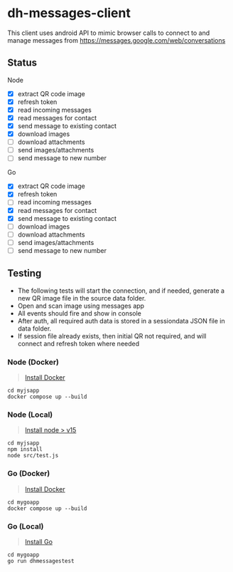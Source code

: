 # dh-messages-client

This client uses android API to mimic browser calls to connect to and manage messages from https://messages.google.com/web/conversations

## Status

Node

* [x] extract QR code image
* [x] refresh token
* [x] read incoming messages
* [x] read messages for contact
* [x] send message to existing contact
* [x] download images
* [ ] download attachments
* [ ] send images/attachments
* [ ] send message to new number

Go

* [x] extract QR code image
* [x] refresh token
* [ ] read incoming messages
* [x] read messages for contact
* [x] send message to existing contact
* [ ] download images
* [ ] download attachments
* [ ] send images/attachments
* [ ] send message to new number

## Testing

* The following tests will start the connection, and if needed, generate a new QR image file in the source data folder.
* Open and scan image using messages app
* All events should fire and show in console
* After auth, all required auth data is stored in a  sessiondata JSON file in data folder.
* If session file already exists, then initial QR not required, and will connect and refresh token where needed

### Node (Docker)

> [Install Docker](https://www.docker.com/products/docker-desktop/)

```
cd myjsapp
docker compose up --build
```

### Node (Local)

> [Install node > v15](https://nodejs.dev/en/download/)

```
cd myjsapp
npm install
node src/test.js
```

### Go (Docker)

> [Install Docker](https://www.docker.com/products/docker-desktop/)

```
cd mygoapp
docker compose up --build
```

### Go (Local)

> [Install Go](https://go.dev/dl/)

```
cd mygoapp
go run dhmessagestest
```
